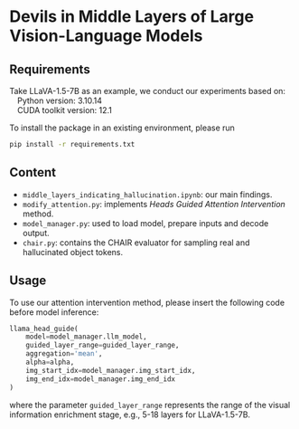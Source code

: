 # Devils in Middle Layers of Large Vision-Language Models

## Requirements
Take LLaVA-1.5-7B as an example, we conduct our experiments based on:  
&emsp;Python version: 3.10.14  
&emsp;CUDA toolkit version: 12.1  

To install the package in an existing environment, please run
``` bash
pip install -r requirements.txt
```

## Content
- `middle_layers_indicating_hallucination.ipynb`: our main findings.
- `modify_attention.py`: implements _Heads Guided Attention Intervention_ method.
- `model_manager.py`: used to load model, prepare inputs and decode output.
- `chair.py`: contains the CHAIR evaluator for sampling real and hallucinated object tokens.

## Usage
To use our attention intervention method, please insert the following code before model inference:
```python
llama_head_guide(
    model=model_manager.llm_model,
    guided_layer_range=guided_layer_range,
    aggregation='mean',
    alpha=alpha,
    img_start_idx=model_manager.img_start_idx,
    img_end_idx=model_manager.img_end_idx
)
```
where the parameter `guided_layer_range` represents the range of the visual information enrichment stage, e.g., 5-18 layers for LLaVA-1.5-7B.
